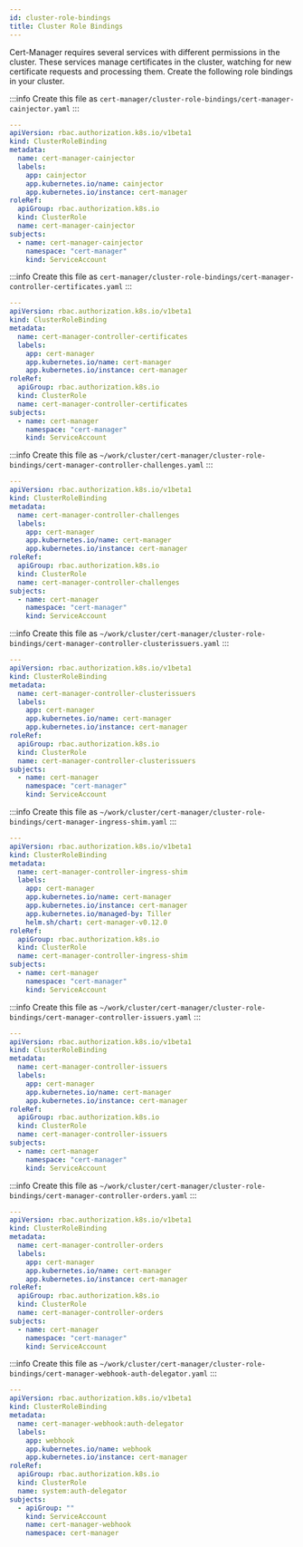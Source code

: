 ```yaml
---
id: cluster-role-bindings
title: Cluster Role Bindings
---
```


Cert-Manager requires several services with different permissions in the cluster.
These services manage certificates in the cluster, watching for new certificate
requests and processing them. Create the following role bindings in your cluster.

:::info
Create this file as `cert-manager/cluster-role-bindings/cert-manager-cainjector.yaml`
:::

```yaml
---
apiVersion: rbac.authorization.k8s.io/v1beta1
kind: ClusterRoleBinding
metadata:
  name: cert-manager-cainjector
  labels:
    app: cainjector
    app.kubernetes.io/name: cainjector
    app.kubernetes.io/instance: cert-manager
roleRef:
  apiGroup: rbac.authorization.k8s.io
  kind: ClusterRole
  name: cert-manager-cainjector
subjects:
  - name: cert-manager-cainjector
    namespace: "cert-manager"
    kind: ServiceAccount
```

:::info
Create this file as `cert-manager/cluster-role-bindings/cert-manager-controller-certificates.yaml`
:::

```yaml
---
apiVersion: rbac.authorization.k8s.io/v1beta1
kind: ClusterRoleBinding
metadata:
  name: cert-manager-controller-certificates
  labels:
    app: cert-manager
    app.kubernetes.io/name: cert-manager
    app.kubernetes.io/instance: cert-manager
roleRef:
  apiGroup: rbac.authorization.k8s.io
  kind: ClusterRole
  name: cert-manager-controller-certificates
subjects:
  - name: cert-manager
    namespace: "cert-manager"
    kind: ServiceAccount
```

:::info
Create this file as `~/work/cluster/cert-manager/cluster-role-bindings/cert-manager-controller-challenges.yaml`
:::

```yaml
---
apiVersion: rbac.authorization.k8s.io/v1beta1
kind: ClusterRoleBinding
metadata:
  name: cert-manager-controller-challenges
  labels:
    app: cert-manager
    app.kubernetes.io/name: cert-manager
    app.kubernetes.io/instance: cert-manager
roleRef:
  apiGroup: rbac.authorization.k8s.io
  kind: ClusterRole
  name: cert-manager-controller-challenges
subjects:
  - name: cert-manager
    namespace: "cert-manager"
    kind: ServiceAccount
```

:::info
Create this file as `~/work/cluster/cert-manager/cluster-role-bindings/cert-manager-controller-clusterissuers.yaml`
:::

```yaml
---
apiVersion: rbac.authorization.k8s.io/v1beta1
kind: ClusterRoleBinding
metadata:
  name: cert-manager-controller-clusterissuers
  labels:
    app: cert-manager
    app.kubernetes.io/name: cert-manager
    app.kubernetes.io/instance: cert-manager
roleRef:
  apiGroup: rbac.authorization.k8s.io
  kind: ClusterRole
  name: cert-manager-controller-clusterissuers
subjects:
  - name: cert-manager
    namespace: "cert-manager"
    kind: ServiceAccount
```

:::info
Create this file as `~/work/cluster/cert-manager/cluster-role-bindings/cert-manager-ingress-shim.yaml`
:::

```yaml
---
apiVersion: rbac.authorization.k8s.io/v1beta1
kind: ClusterRoleBinding
metadata:
  name: cert-manager-controller-ingress-shim
  labels:
    app: cert-manager
    app.kubernetes.io/name: cert-manager
    app.kubernetes.io/instance: cert-manager
    app.kubernetes.io/managed-by: Tiller
    helm.sh/chart: cert-manager-v0.12.0
roleRef:
  apiGroup: rbac.authorization.k8s.io
  kind: ClusterRole
  name: cert-manager-controller-ingress-shim
subjects:
  - name: cert-manager
    namespace: "cert-manager"
    kind: ServiceAccount
```

:::info
Create this file as `~/work/cluster/cert-manager/cluster-role-bindings/cert-manager-controller-issuers.yaml`
:::

```yaml
---
apiVersion: rbac.authorization.k8s.io/v1beta1
kind: ClusterRoleBinding
metadata:
  name: cert-manager-controller-issuers
  labels:
    app: cert-manager
    app.kubernetes.io/name: cert-manager
    app.kubernetes.io/instance: cert-manager
roleRef:
  apiGroup: rbac.authorization.k8s.io
  kind: ClusterRole
  name: cert-manager-controller-issuers
subjects:
  - name: cert-manager
    namespace: "cert-manager"
    kind: ServiceAccount
```

:::info
Create this file as `~/work/cluster/cert-manager/cluster-role-bindings/cert-manager-controller-orders.yaml`
:::

```yaml
---
apiVersion: rbac.authorization.k8s.io/v1beta1
kind: ClusterRoleBinding
metadata:
  name: cert-manager-controller-orders
  labels:
    app: cert-manager
    app.kubernetes.io/name: cert-manager
    app.kubernetes.io/instance: cert-manager
roleRef:
  apiGroup: rbac.authorization.k8s.io
  kind: ClusterRole
  name: cert-manager-controller-orders
subjects:
  - name: cert-manager
    namespace: "cert-manager"
    kind: ServiceAccount
```

:::info
Create this file as `~/work/cluster/cert-manager/cluster-role-bindings/cert-manager-webhook-auth-delegator.yaml`
:::

```yaml
---
apiVersion: rbac.authorization.k8s.io/v1beta1
kind: ClusterRoleBinding
metadata:
  name: cert-manager-webhook:auth-delegator
  labels:
    app: webhook
    app.kubernetes.io/name: webhook
    app.kubernetes.io/instance: cert-manager
roleRef:
  apiGroup: rbac.authorization.k8s.io
  kind: ClusterRole
  name: system:auth-delegator
subjects:
  - apiGroup: ""
    kind: ServiceAccount
    name: cert-manager-webhook
    namespace: cert-manager
``` 
